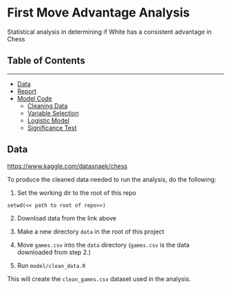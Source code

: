 # First Move Advantage Analysis
Statistical analysis in determining if White has a consistent advantage in Chess

## Table of Contents
---

- [Data](#data)
- [Report](./first-move.pdf)
- [Model Code](./model/)
    - [Cleaning Data](./model/clean_data.R)
    - [Variable Selection](./model/variable_selection.R)
    - [Logistic Model](./model/model.R)
    - [Significance Test](./model/significance_test.R)


## Data
https://www.kaggle.com/datasnaek/chess

To produce the cleaned data needed to run the analysis, do the following:

1. Set the working dir to the root of this repo

```
setwd(<< path to root of repo>>)
```

2. Download data from the link above

3. Make a new directory `data` in the root of this project

4. Move `games.csv` into the `data` directory (`games.csv` is the data downloaded from step 2.)

5. Run `model/clean_data.R`

This will create the `clean_games.csv` dataset used in the analysis.
